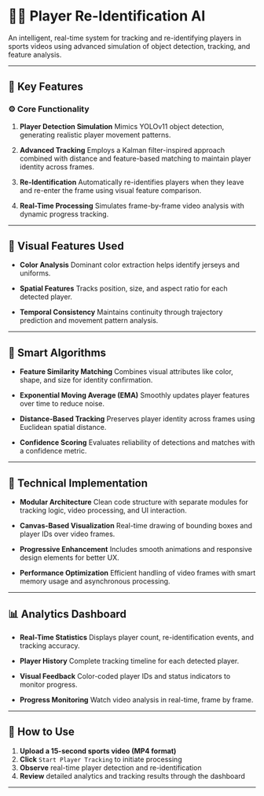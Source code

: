 

# 🏃‍♂️ Player Re-Identification AI

An intelligent, real-time system for tracking and re-identifying players in sports videos using advanced simulation of object detection, tracking, and feature analysis.

---

## 🎯 Key Features

### ⚙️ Core Functionality

1. **Player Detection Simulation**
   Mimics YOLOv11 object detection, generating realistic player movement patterns.

2. **Advanced Tracking**
   Employs a Kalman filter-inspired approach combined with distance and feature-based matching to maintain player identity across frames.

3. **Re-Identification**
   Automatically re-identifies players when they leave and re-enter the frame using visual feature comparison.

4. **Real-Time Processing**
   Simulates frame-by-frame video analysis with dynamic progress tracking.

---

## 🎨 Visual Features Used

* **Color Analysis**
  Dominant color extraction helps identify jerseys and uniforms.

* **Spatial Features**
  Tracks position, size, and aspect ratio for each detected player.

* **Temporal Consistency**
  Maintains continuity through trajectory prediction and movement pattern analysis.

---

## 🧠 Smart Algorithms

* **Feature Similarity Matching**
  Combines visual attributes like color, shape, and size for identity confirmation.

* **Exponential Moving Average (EMA)**
  Smoothly updates player features over time to reduce noise.

* **Distance-Based Tracking**
  Preserves player identity across frames using Euclidean spatial distance.

* **Confidence Scoring**
  Evaluates reliability of detections and matches with a confidence metric.

---

## 🔧 Technical Implementation

* **Modular Architecture**
  Clean code structure with separate modules for tracking logic, video processing, and UI interaction.

* **Canvas-Based Visualization**
  Real-time drawing of bounding boxes and player IDs over video frames.

* **Progressive Enhancement**
  Includes smooth animations and responsive design elements for better UX.

* **Performance Optimization**
  Efficient handling of video frames with smart memory usage and asynchronous processing.

---

## 📊 Analytics Dashboard

* **Real-Time Statistics**
  Displays player count, re-identification events, and tracking accuracy.

* **Player History**
  Complete tracking timeline for each detected player.

* **Visual Feedback**
  Color-coded player IDs and status indicators to monitor progress.

* **Progress Monitoring**
  Watch video analysis in real-time, frame by frame.

---

## 🚀 How to Use

1. **Upload a 15-second sports video (MP4 format)**
2. **Click** `Start Player Tracking` to initiate processing
3. **Observe** real-time player detection and re-identification
4. **Review** detailed analytics and tracking results through the dashboard

---
